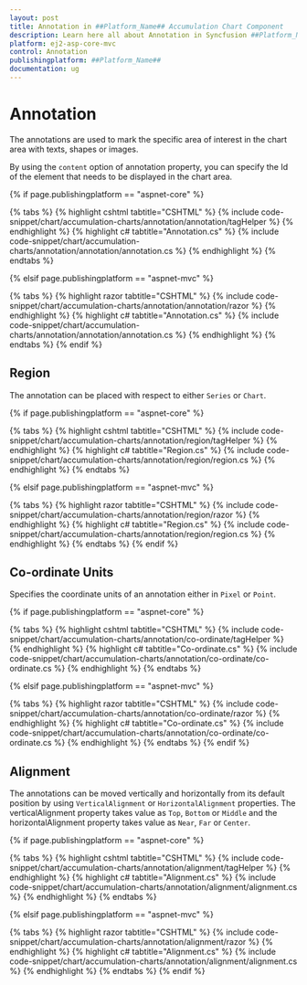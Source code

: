 ```yaml
---
layout: post
title: Annotation in ##Platform_Name## Accumulation Chart Component
description: Learn here all about Annotation in Syncfusion ##Platform_Name## Accumulation Chart component and more.
platform: ej2-asp-core-mvc
control: Annotation
publishingplatform: ##Platform_Name##
documentation: ug
---
```



# Annotation

The annotations are used to mark the specific area of interest in the chart area with texts, shapes or images.

<!-- markdownlint-disable MD033 -->

By using the <code>content</code> option of annotation property, you can specify the Id of the element that needs to be displayed in the chart area.

{% if page.publishingplatform == "aspnet-core" %}

{% tabs %}
{% highlight cshtml tabtitle="CSHTML" %}
{% include code-snippet/chart/accumulation-charts/annotation/annotation/tagHelper %}
{% endhighlight %}
{% highlight c# tabtitle="Annotation.cs" %}
{% include code-snippet/chart/accumulation-charts/annotation/annotation/annotation.cs %}
{% endhighlight %}
{% endtabs %}

{% elsif page.publishingplatform == "aspnet-mvc" %}

{% tabs %}
{% highlight razor tabtitle="CSHTML" %}
{% include code-snippet/chart/accumulation-charts/annotation/annotation/razor %}
{% endhighlight %}
{% highlight c# tabtitle="Annotation.cs" %}
{% include code-snippet/chart/accumulation-charts/annotation/annotation/annotation.cs %}
{% endhighlight %}
{% endtabs %}
{% endif %}



## Region

The annotation can be placed with respect to either `Series` or `Chart`.

{% if page.publishingplatform == "aspnet-core" %}

{% tabs %}
{% highlight cshtml tabtitle="CSHTML" %}
{% include code-snippet/chart/accumulation-charts/annotation/region/tagHelper %}
{% endhighlight %}
{% highlight c# tabtitle="Region.cs" %}
{% include code-snippet/chart/accumulation-charts/annotation/region/region.cs %}
{% endhighlight %}
{% endtabs %}

{% elsif page.publishingplatform == "aspnet-mvc" %}

{% tabs %}
{% highlight razor tabtitle="CSHTML" %}
{% include code-snippet/chart/accumulation-charts/annotation/region/razor %}
{% endhighlight %}
{% highlight c# tabtitle="Region.cs" %}
{% include code-snippet/chart/accumulation-charts/annotation/region/region.cs %}
{% endhighlight %}
{% endtabs %}
{% endif %}



## Co-ordinate Units

Specifies the coordinate units of an annotation either in `Pixel` or `Point`.

{% if page.publishingplatform == "aspnet-core" %}

{% tabs %}
{% highlight cshtml tabtitle="CSHTML" %}
{% include code-snippet/chart/accumulation-charts/annotation/co-ordinate/tagHelper %}
{% endhighlight %}
{% highlight c# tabtitle="Co-ordinate.cs" %}
{% include code-snippet/chart/accumulation-charts/annotation/co-ordinate/co-ordinate.cs %}
{% endhighlight %}
{% endtabs %}

{% elsif page.publishingplatform == "aspnet-mvc" %}

{% tabs %}
{% highlight razor tabtitle="CSHTML" %}
{% include code-snippet/chart/accumulation-charts/annotation/co-ordinate/razor %}
{% endhighlight %}
{% highlight c# tabtitle="Co-ordinate.cs" %}
{% include code-snippet/chart/accumulation-charts/annotation/co-ordinate/co-ordinate.cs %}
{% endhighlight %}
{% endtabs %}
{% endif %}



## Alignment

The annotations can be moved vertically and horizontally from its default position by using `VerticalAlignment`
or `HorizontalAlignment` properties. The verticalAlignment property takes value as `Top`, `Bottom` or `Middle` and the
horizontalAlignment property takes value as `Near`, `Far` or `Center`.

{% if page.publishingplatform == "aspnet-core" %}

{% tabs %}
{% highlight cshtml tabtitle="CSHTML" %}
{% include code-snippet/chart/accumulation-charts/annotation/alignment/tagHelper %}
{% endhighlight %}
{% highlight c# tabtitle="Alignment.cs" %}
{% include code-snippet/chart/accumulation-charts/annotation/alignment/alignment.cs %}
{% endhighlight %}
{% endtabs %}

{% elsif page.publishingplatform == "aspnet-mvc" %}

{% tabs %}
{% highlight razor tabtitle="CSHTML" %}
{% include code-snippet/chart/accumulation-charts/annotation/alignment/razor %}
{% endhighlight %}
{% highlight c# tabtitle="Alignment.cs" %}
{% include code-snippet/chart/accumulation-charts/annotation/alignment/alignment.cs %}
{% endhighlight %}
{% endtabs %}
{% endif %}


